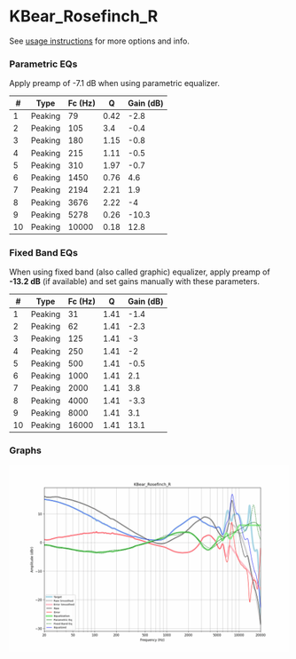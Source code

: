 # KBear_Rosefinch_R
See [usage instructions](https://github.com/jaakkopasanen/AutoEq#usage) for more options and info.

### Parametric EQs
Apply preamp of -7.1 dB when using parametric equalizer.

|   # | Type    |   Fc (Hz) |    Q |   Gain (dB) |
|-----|---------|-----------|------|-------------|
|   1 | Peaking |        79 | 0.42 |        -2.8 |
|   2 | Peaking |       105 | 3.4  |        -0.4 |
|   3 | Peaking |       180 | 1.15 |        -0.8 |
|   4 | Peaking |       215 | 1.11 |        -0.5 |
|   5 | Peaking |       310 | 1.97 |        -0.7 |
|   6 | Peaking |      1450 | 0.76 |         4.6 |
|   7 | Peaking |      2194 | 2.21 |         1.9 |
|   8 | Peaking |      3676 | 2.22 |        -4   |
|   9 | Peaking |      5278 | 0.26 |       -10.3 |
|  10 | Peaking |     10000 | 0.18 |        12.8 |

### Fixed Band EQs
When using fixed band (also called graphic) equalizer, apply preamp of **-13.2 dB** (if available) and set gains manually with these parameters.

|   # | Type    |   Fc (Hz) |    Q |   Gain (dB) |
|-----|---------|-----------|------|-------------|
|   1 | Peaking |        31 | 1.41 |        -1.4 |
|   2 | Peaking |        62 | 1.41 |        -2.3 |
|   3 | Peaking |       125 | 1.41 |        -3   |
|   4 | Peaking |       250 | 1.41 |        -2   |
|   5 | Peaking |       500 | 1.41 |        -0.5 |
|   6 | Peaking |      1000 | 1.41 |         2.1 |
|   7 | Peaking |      2000 | 1.41 |         3.8 |
|   8 | Peaking |      4000 | 1.41 |        -3.3 |
|   9 | Peaking |      8000 | 1.41 |         3.1 |
|  10 | Peaking |     16000 | 1.41 |        13.1 |

### Graphs
![](./KBear_Rosefinch_R.png)
